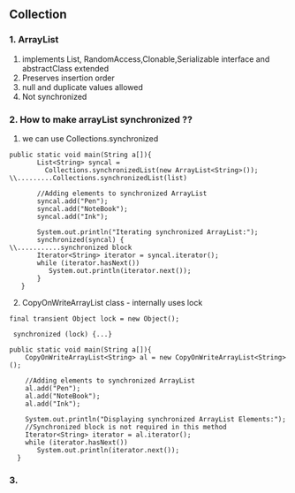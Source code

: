 ## Collection

### 1. ArrayList
1. implements List, RandomAccess,Clonable,Serializable interface and abstractClass extended
2. Preserves insertion order
3. null and duplicate values allowed
4. Not synchronized

### 2. How to make arrayList synchronized ??

1. we can use Collections.synchronized
```
public static void main(String a[]){
       List<String> syncal = 
         Collections.synchronizedList(new ArrayList<String>()); \\.........Collections.synchronizedList(list)

       //Adding elements to synchronized ArrayList
       syncal.add("Pen");
       syncal.add("NoteBook");
       syncal.add("Ink");

       System.out.println("Iterating synchronized ArrayList:");
       synchronized(syncal) {                             \\...........synchronized block
       Iterator<String> iterator = syncal.iterator(); 
       while (iterator.hasNext())
          System.out.println(iterator.next());
       }
   }
```

2. CopyOnWriteArrayList class - internally uses lock
```
final transient Object lock = new Object();

 synchronized (lock) {...}
```
```
public static void main(String a[]){
    CopyOnWriteArrayList<String> al = new CopyOnWriteArrayList<String>();

    //Adding elements to synchronized ArrayList
    al.add("Pen");
    al.add("NoteBook");
    al.add("Ink");

    System.out.println("Displaying synchronized ArrayList Elements:");
    //Synchronized block is not required in this method
    Iterator<String> iterator = al.iterator(); 
    while (iterator.hasNext())
       System.out.println(iterator.next());
  }
```

### 3. 

